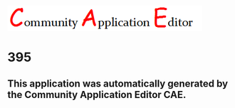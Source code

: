 ![CAE](https://github.com/PhilCAEOrg/CAE-Deployment-Temp/blob/master/img/logo.png)  

395
===================


This application was automatically generated by the Community Application Editor CAE.  
---------------
